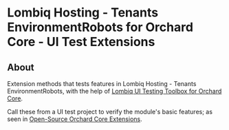# Lombiq Hosting - Tenants EnvironmentRobots for Orchard Core - UI Test Extensions

## About

Extension methods that tests features in Lombiq Hosting - Tenants EnvironmentRobots, with the help of [Lombiq UI Testing Toolbox for Orchard Core](https://github.com/Lombiq/UI-Testing-Toolbox).

Call these from a UI test project to verify the module's basic features; as seen in [Open-Source Orchard Core Extensions](https://github.com/Lombiq/Open-Source-Orchard-Core-Extensions).
